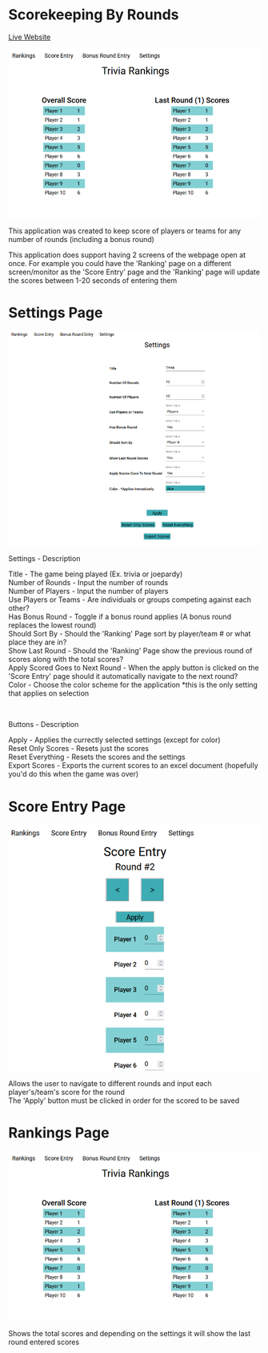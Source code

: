# Scorekeeping By Rounds

[Live Website](https://scorekeeping-by-rounds.ryan-brock.com/)

![Main webpage - Ranking](/pics/ranking-page.png)

This application was created to keep score of players or teams for any number of rounds (including a bonus round)

This application does support having 2 screens of the webpage open at once. For example you could have the 'Ranking' page on a different screen/monitor as the 'Score Entry' page and the 'Ranking' page will update the scores between 1-20 seconds of entering them



# Settings Page

![Settings webpage](/pics/settings-page.png)

Settings - Description

Title - The game being played (Ex. trivia or joepardy) <br/>
Number of Rounds - Input the number of rounds <br/>
Number of Players - Input the number of players <br/>
Use Players or Teams - Are individuals or groups competing against each other? <br/>
Has Bonus Round - Toggle if a bonus round applies (A bonus round replaces the lowest round) <br/>
Should Sort By - Should the 'Ranking' Page sort by player/team # or what place they are in? <br/>
Show Last Round - Should the 'Ranking' Page show the previous round of scores along with the total scores? <br/>
Apply Scored Goes to Next Round - When the apply button is clicked on the 'Score Entry' page should it automatically navigate to the next round? <br/>
Color - Choose the color scheme for the application *this is the only setting that applies on selection <br/>

<br/>

Buttons - Description

Apply - Applies the currectly selected settings (except for color)<br/>
Reset Only Scores - Resets just the scores<br/>
Reset Everything - Resets the scores and the settings<br/>
Export Scores - Exports the current scores to an excel document (hopefully you'd do this when the game was over)<br/>

# Score Entry Page

![Score entry webpage](/pics/score-entry-page.png)

Allows the user to navigate to different rounds and input each player's/team's score for the round <br/>
The 'Apply' button must be clicked in order for the scored to be saved <br/>

# Rankings Page

![Ranking webpage](/pics/ranking-page.png)

Shows the total scores and depending on the settings it will show the last round entered scores <br/>

